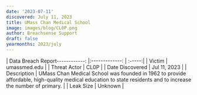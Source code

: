 ```yaml
---
date: '2023-07-11'
discovered: July 11, 2023
title: UMass Chan Medical School
image: images/blog/CL0P.png
author: Breachsense Support
draft: false
yearmonths: 2023/july
---
```


| Data Breach Report------------:     |:-------------:    | :-----:|
| Victim      | umassmed.edu      | 
| Threat Actor      | CL0P      | 
| Date Discovered      | Jul 11, 2023      | 
| Description      | UMass Chan Medical School was founded in 1962 to provide affordable, high-quality medical education to state residents and to increase the number of primary.      | 
| Leak Size      | Unknown      | 

